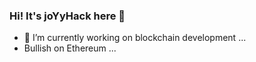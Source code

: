 ### Hi! It's joYyHack here 👋

- 🔭 I’m currently working on blockchain development ...
- Bullish on Ethereum ...

